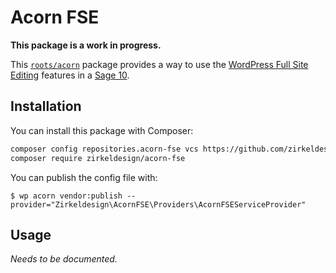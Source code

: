 # Acorn FSE

**This package is a work in progress.**

This [`roots/acorn`](https://roots.io/acorn/) package provides a way to use
the [WordPress Full Site Editing](https://make.wordpress.org/core/2020/11/18/full-site-editing-in-wordpress-5-6/)
features in a [Sage 10](https://roots.io/sage/).

## Installation

You can install this package with Composer:

```bash
composer config repositories.acorn-fse vcs https://github.com/zirkeldesign/acorn-fse
composer require zirkeldesign/acorn-fse
```

You can publish the config file with:

```shell
$ wp acorn vendor:publish --provider="Zirkeldesign\AcornFSE\Providers\AcornFSEServiceProvider"
```

## Usage

*Needs to be documented.*
